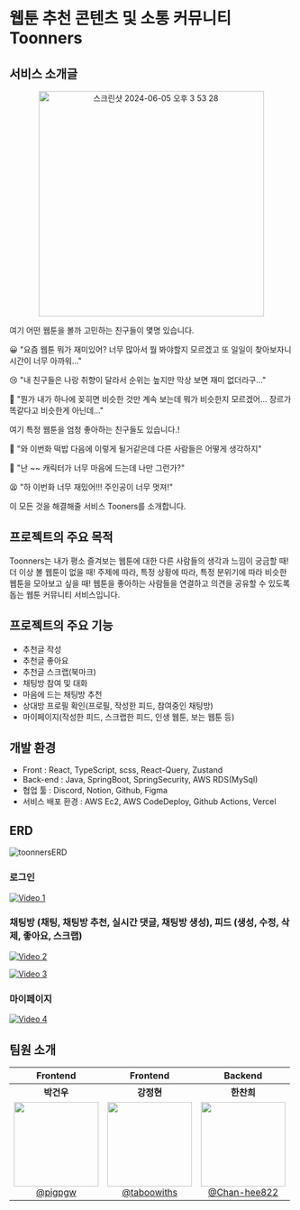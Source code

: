 # 웹툰 추천 콘텐츠 및 소통 커뮤니티 Toonners
## 서비스 소개글
<p align='center'>
  <img width="400" alt="스크린샷 2024-06-05 오후 3 53 28" src="https://github.com/ProjectRunners/toonners/assets/133184988/8d3a5c67-fc89-4177-b11f-9439a508f4b8">
</p>

여기 어떤 웹툰을 볼까 고민하는 친구들이 몇명 있습니다.

😀 "요즘 웹툰 뭐가 재미있어? 너무 많아서 뭘 봐야할지 모르겠고 또 일일이 찾아보자니 시간이 너무 아까워..."

😢 "내 친구들은 나랑 취향이 달라서 순위는 높지만 막상 보면 재미 없더라구..."

🥸 "뭔가 내가 하나에 꽂히면 비슷한 것만 계속 보는데 뭐가 비슷한지 모르겠어... 장르가 똑같다고 비슷한게 아닌데..."

여기 특정 웹툰을 엄청 좋아하는 친구들도 있습니다.!

🤪 "와 이번화 떡밥 다음에 이렇게 될거같은데 다른 사람들은 어떻게 생각하지"

🤩 "난 ~~ 캐릭터가 너무 마음에 드는데 나만 그런가?"

😫 "하 이번화 너무 재밌어!!! 주인공이 너무 멋져!"

이 모든 것을 해결해줄 서비스 Tooners를 소개합니다.

## 프로젝트의 주요 목적
Toonners는 내가 평소 즐겨보는 웹툰에 대한 다른 사람들의 생각과 느낌이 궁금할 때! 더 이상 볼 웹툰이 없을 때! 주제에 따라, 특정 상황에 따라, 특정 분위기에 따라 비슷한 웹툰을 모아보고 싶을 때! 웹툰을 좋아하는 사람들을 연결하고 의견을 공유할 수 있도록 돕는 웹툰 커뮤니티 서비스입니다.

## 프로젝트의 주요 기능
- 추천글 작성
- 추천글 좋아요
- 추천글 스크랩(북마크)
- 채팅방 참여 및 대화
- 마음에 드는 채팅방 추천
- 상대방 프로필 확인(프로필, 작성한 피드, 참여중인 채팅방)
- 마이페이지(작성한 피드, 스크랩한 피드, 인생 웹툰, 보는 웹툰 등)

## 개발 환경
- Front : React, TypeScript, scss, React-Query, Zustand
- Back-end : Java, SpringBoot, SpringSecurity, AWS RDS(MySql)
- 협업 툴 : Discord, Notion, Github, Figma
- 서비스 배포 환경 : AWS Ec2, AWS CodeDeploy, Github Actions, Vercel

## ERD
![toonnersERD](https://github.com/ProjectRunners/toonners/assets/124652331/3a654dec-f1c7-4718-aa36-9fc646952809)

### 로그인
[![Video 1](https://github.com/ProjectRunners/toonners/assets/133184988/b4ff80c4-6a31-4566-b427-1e4b08292023)](https://github.com/ProjectRunners/toonners/assets/133184988/b4ff80c4-6a31-4566-b427-1e4b08292023)

### 채팅방 (채팅, 채팅방 추천, 실시간 댓글, 채팅방 생성), 피드 (생성, 수정, 삭제, 좋아요, 스크랩)
[![Video 2](https://github.com/ProjectRunners/toonners/assets/133184988/3fa6cc59-1d08-4b5f-820a-b694fc481bde)](https://github.com/ProjectRunners/toonners/assets/133184988/3fa6cc59-1d08-4b5f-820a-b694fc481bde)

[![Video 3](https://github.com/ProjectRunners/toonners/assets/133184988/a12758ce-df77-4001-841e-7b0d5e5a5539)](https://github.com/ProjectRunners/toonners/assets/133184988/a12758ce-df77-4001-841e-7b0d5e5a5539)

### 마이페이지
[![Video 4](https://github.com/ProjectRunners/toonners/assets/133184988/97276268-e982-44da-9734-1388ad93d92d)](https://github.com/ProjectRunners/toonners/assets/133184988/97276268-e982-44da-9734-1388ad93d92d)


## 팀원 소개 
| **Frontend** | **Frontend** | **Backend** |
| :------: |  :------: | :------: | 
| **박건우** | **강정현** | **한찬희** |
|[<img src="https://avatars.githubusercontent.com/u/133184988?v=4" height=150 width=150> <br/> @pigpgw](https://github.com/pigpgw) |  [<img src="https://avatars.githubusercontent.com/u/85155789?v=4" height=150 width=150> <br/> @taboowiths](https://github.com/taboowiths)  | [<img src="https://avatars.githubusercontent.com/u/124652331?v=4" height=150 width=150> <br/> @Chan-hee822](https://github.com/Chan-hee822) |
